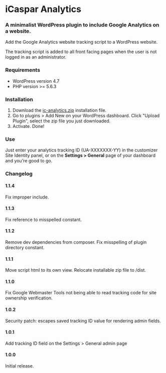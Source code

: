 # iCaspar Analytics

### A minimalist WordPress plugin to include Google Analytics on a website.

Add the Google Analytics website tracking script to a WordPress website.

The tracking script is added to all front facing pages when the user is not logged in as an administrator.

### Requirements

* WordPress version 4.7
* PHP version >= 5.6.3

### Installation

1. Download the [ic-analytics.zip](https://github.com/iCaspar/ic-analytics/blob/master/dist/ic-analytics.zip) installation file.
2. Go to plugins > Add New on your WordPress dashboard. Click "Upload Plugin", select the zip file you just downloaded.
3. Activate. Done!

### Use

Just enter your analytics tracking ID (UA-XXXXXXX-YY) in the customizer Site Identity panel, or on the **Settings > General** 
page of your dashboard and you're good to go.

### Changelog

#### 1.1.4
Fix improper include.

#### 1.1.3
Fix reference to misspelled constant.

#### 1.1.2
Remove dev dependencies from composer.
Fix misspelling of plugin directory constant.

#### 1.1.1

Move script html to its own view.
Relocate installable zip file to /dist.

#### 1.1.0

Fix Google Webmaster Tools not being able to read tracking code for site ownership verification.

#### 1.0.2

Security patch: escapes saved tracking ID value for rendering admin fields.

#### 1.0.1

Add tracking ID field on the Settings > General admin page

#### 1.0.0

Initial release.
